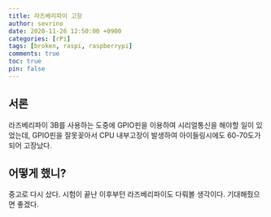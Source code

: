 ```yaml
---
title: 라즈베리파이 고장
author: sevrino
date: 2020-11-26 12:50:00 +0900
categories: [rPi]
tags: [broken, raspi, raspberrypi]
comments: true
toc: true
pin: false
---
```


## 서론

라즈베리파이 3B를 사용하는 도중에 GPIO핀을 이용하여 시리얼통신을 해야할 일이 있었는데, GPIO핀을 잘못꽂아서 CPU 내부고장이 발생하여 아이들링시에도 60-70도가 되어 고장났다.

## 어떻게 했니?

중고로 다시 샀다.
시험이 끝난 이후부턴 라즈베리파이도 다뤄볼 생각이다. 기대해줬으면 좋겠다. 
